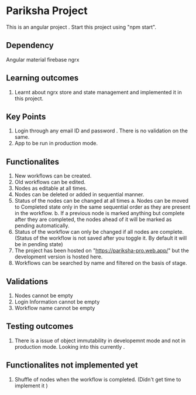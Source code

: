 # Pariksha Project

This is an angular project .
Start this project using "npm start".

## Dependency 

Angular material
firebase
ngrx

## Learning outcomes

1. Learnt about ngrx store and state management and implemented it in this project.

## Key Points

1. Login through any email ID and password . There is no validation on the same.
2. App to be run in production mode.

## Functionalites 

1. New workflows can be created.
2. Old workflows can  be edited.
3. Nodes as editable at all times.
4. Nodes can be deleted or added in sequential manner.
5. Status of the nodes can be changed at all times 
	a. Nodes can be moved to Completed state only in the same sequential order as they are present in the workflow. 
	b. If a previous node is marked anything but complete after they are completed, the nodes ahead of it will be marked as pending automatically.
6. Status of the workflow can only be changed if all nodes are complete. (Status of the workflow is not saved after you toggle it. By default it will be in pending state)
7. The project has been hosted on "https://pariksha-pro.web.app/" but the development version is hosted here.
8. Workflows can be searched by name and filtered on the basis of stage.

## Validations

1. Nodes cannot be empty
2. Login Information cannot be empty
3. Workflow name cannot be empty 

## Testing outcomes

1. There is a issue of object immutability in developemnt mode and not in production mode. Looking into this currently .

## Functionalites not implemented yet 

1. Shuffle of nodes when the workflow is completed. (Didn't get time to implement it )
